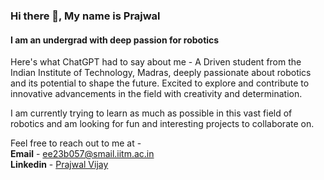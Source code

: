 ### Hi there 👋, My name is Prajwal
#### I am an undergrad with deep passion for robotics
Here's what ChatGPT had to say about me - A Driven student from the Indian Institute of Technology, Madras, deeply passionate about robotics and its potential to shape the future. Excited to explore and contribute to innovative advancements in the field with creativity and determination.

I am currently trying to learn as much as possible in this vast field of robotics and am looking for fun and interesting projects to collaborate on.

Feel free to reach out to me at -  
**Email** - [ee23b057@smail.iitm.ac.in](ee23b057@smail.iitm.ac.in)  
**Linkedin** - [Prajwal Vijay](www.linkedin.com/in/prajwal-vijay-b43b4427b)
